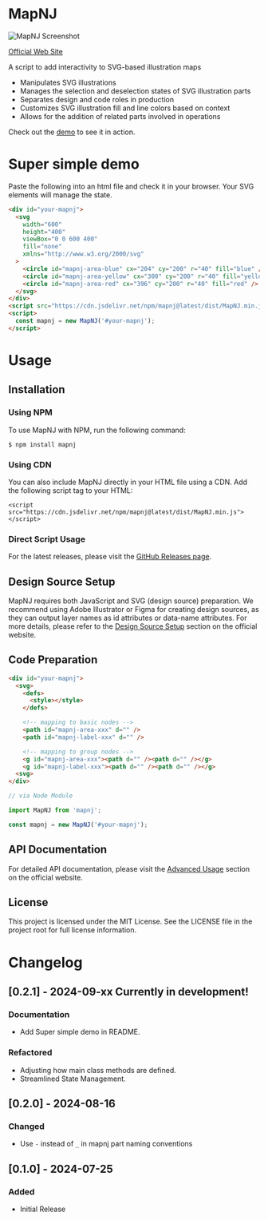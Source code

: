 # MapNJ

![MapNJ Screenshot](https://mapnj.masa-sumimoto.com/public/readme-hero.png)

[Official Web Site](https://mapnj.masa-sumimoto.com/)

A script to add interactivity to SVG-based illustration maps

- Manipulates SVG illustrations
- Manages the selection and deselection states of SVG illustration parts
- Separates design and code roles in production
- Customizes SVG illustration fill and line colors based on context
- Allows for the addition of related parts involved in operations

Check out the [demo](https://mapnj.masa-sumimoto.com/demo-nexus-of-r/) to see it in action.

# Super simple demo

Paste the following into an html file and check it in your browser.
Your SVG elements will manage the state.

```html
<div id="your-mapnj">
  <svg
    width="600"
    height="400"
    viewBox="0 0 600 400"
    fill="none"
    xmlns="http://www.w3.org/2000/svg"
  >
    <circle id="mapnj-area-blue" cx="204" cy="200" r="40" fill="blue" />
    <circle id="mapnj-area-yellow" cx="300" cy="200" r="40" fill="yellow" />
    <circle id="mapnj-area-red" cx="396" cy="200" r="40" fill="red" />
  </svg>
</div>
<script src="https://cdn.jsdelivr.net/npm/mapnj@latest/dist/MapNJ.min.js"></script>
<script>
  const mapnj = new MapNJ('#your-mapnj');
</script>
```

# Usage

## Installation

### Using NPM

To use MapNJ with NPM, run the following command:

```
$ npm install mapnj
```

### Using CDN

You can also include MapNJ directly in your HTML file using a CDN. Add the following script tag to your HTML:

```
<script src="https://cdn.jsdelivr.net/npm/mapnj@latest/dist/MapNJ.min.js"></script>
```

### Direct Script Usage

For the latest releases, please visit the [GitHub Releases page](https://github.com/masa-sumimoto/mapnj/releases).

## Design Source Setup

MapNJ requires both JavaScript and SVG (design source) preparation. We recommend using Adobe Illustrator or Figma for creating design sources, as they can output layer names as id attributes or data-name attributes.
For more details, please refer to the [Design Source Setup](https://mapnj.masa-sumimoto.com/usage/#design-source-setup) section on the official website.

## Code Preparation

```html
<div id="your-mapnj">
  <svg>
    <defs>
      <style></style>
    </defs>

    <!-- mapping to basic nodes -->
    <path id="mapnj-area-xxx" d="" />
    <path id="mapnj-label-xxx" d="" />

    <!-- mapping to group nodes -->
    <g id="mapnj-area-xxx"><path d="" /><path d="" /></g>
    <g id="mapnj-label-xxx"><path d="" /><path d="" /></g>
  <svg>
</div>
```

```JavaScript
// via Node Module

import MapNJ from 'mapnj';

const mapnj = new MapNJ('#your-mapnj');
```

## API Documentation

For detailed API documentation, please visit the [Advanced Usage](https://mapnj.masa-sumimoto.com/advanced-usage/) section on the official website.

## License

This project is licensed under the MIT License. See the LICENSE file in the project root for full license information.

# Changelog

## [0.2.1] - 2024-09-xx Currently in development!

### Documentation

- Add Super simple demo in README.

### Refactored

- Adjusting how main class methods are defined.
- Streamlined State Management.

## [0.2.0] - 2024-08-16

### Changed

- Use `-` instead of `_` in mapnj part naming conventions

## [0.1.0] - 2024-07-25

### Added

- Initial Release
